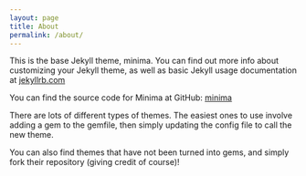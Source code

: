 ```yaml
---
layout: page
title: About
permalink: /about/
---
```


This is the base Jekyll theme, minima. You can find out more info about customizing your Jekyll theme, as well as basic Jekyll usage documentation at [jekyllrb.com](https://jekyllrb.com/)

You can find the source code for Minima at GitHub:
[minima](https://github.com/jekyll/minima)

There are lots of different types of themes. The easiest ones to use involve adding a gem to the gemfile, then simply updating the config file to call the new theme.

You can also find themes that have not been turned into gems, and simply fork their repository (giving credit of course)!
